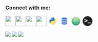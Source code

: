 ### Connect with me:

<img align="left" height="32" width="32" src="https://unpkg.com/simple-icons@v3/icons/discord.svg" />   <img align="left" height="32" width="32" src="https://unpkg.com/simple-icons@v3/icons/twitter.svg" />  <img align="left" height="32" width="32" src="https://unpkg.com/simple-icons@v3/icons/youtube.svg" />

<img height="32" width="32" src="https://github.githubassets.com/images/modules/logos_page/GitHub-Mark.png" />
<img height="32" width="32" src="https://raw.githubusercontent.com/github/explore/80688e429a7d4ef2fca1e82350fe8e3517d3494d/topics/python/python.png" />
<img height="32" width="32" src="https://raw.githubusercontent.com/github/explore/80688e429a7d4ef2fca1e82350fe8e3517d3494d/topics/sql/sql.png" />
<img height="32" width="32" src="https://raw.githubusercontent.com/github/explore/80688e429a7d4ef2fca1e82350fe8e3517d3494d/topics/atom/atom.png" />
<img height="32" width="32" src="https://raw.githubusercontent.com/github/explore/d92924b1d925bb134e308bd29c9de6c302ed3beb/topics/terminal/terminal.png" />

<img src="https://img.shields.io/badge/amd-Radeon%20RX%20590-%23ED1C24.svg?&style=for-the-badge"/>    <img src="https://img.shields.io/badge/intel-core%20i7%204770K-%230071C5.svg?&style=for-the-badge"/>      <img src="https://img.shields.io/badge/windows-%2010%20Pro-%23919191.svg?&style=for-the-badge"/>
